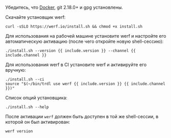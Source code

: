 Убедитесь, что [Docker](https://docs.docker.com/get-docker), git 2.18.0+ и gpg установлены.

Скачайте установщик werf:
```shell
curl -sSLO https://werf.io/install.sh && chmod +x install.sh
```

Для использования на рабочей машине установите werf и настройте его автоматическую активацию (после чего откройте новую shell-сессию):
```shell
./install.sh --version {{ include.version }} --channel {{ include.channel }}
```

Для использования werf в CI установите werf и активируйте его вручную:
```shell
./install.sh --ci
source "$(~/bin/trdl use werf {{ include.version }} {{ include.channel }})"
```

Список опций установщика:
```shell
./install.sh --help
```

После активации `werf` должен быть доступен в той же shell-сессии, в которой он был активирован:
```shell
werf version
```
